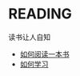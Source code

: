 # READING
读书让人自知



- [如何阅读一本书](./Booknote/如何阅读一本书(20220424_20220511).md)
- [如何学习](./Booknote/如何学习(20220512-).md)

